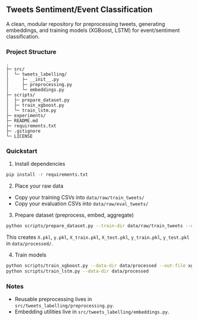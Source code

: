 ## Tweets Sentiment/Event Classification

A clean, modular repository for preprocessing tweets, generating embeddings, and training models (XGBoost, LSTM) for event/sentiment classification.

### Project Structure

```
.
├─ src/
│  └─ tweets_labelling/
│     ├─ __init__.py
│     ├─ preprocessing.py
│     └─ embeddings.py
├─ scripts/
│  ├─ prepare_dataset.py
│  ├─ train_xgboost.py
│  └─ train_lstm.py          
├─ experiments/    
├─ README.md
├─ requirements.txt
├─ .gitignore
└─ LICENSE
```

### Quickstart

1) Install dependencies

```bash
pip install -r requirements.txt
```

2) Place your raw data

- Copy your training CSVs into `data/raw/train_tweets/`
- Copy your evaluation CSVs into `data/raw/eval_tweets/`

3) Prepare dataset (preprocess, embed, aggregate)

```bash
python scripts/prepare_dataset.py --train-dir data/raw/train_tweets --out-dir data/processed
```

This creates `X.pkl`, `y.pkl`, `X_train.pkl`, `X_test.pkl`, `y_train.pkl`, `y_test.pkl` in `data/processed/`.

4) Train models

```bash
python scripts/train_xgboost.py --data-dir data/processed --out-file xgb.csv
python scripts/train_lstm.py --data-dir data/processed
```

### Notes

- Reusable preprocessing lives in `src/tweets_labelling/preprocessing.py`.
- Embedding utilities live in `src/tweets_labelling/embeddings.py`.



